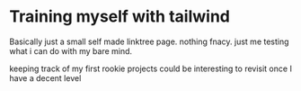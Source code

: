 # Training myself with tailwind

Basically just a small self made linktree page.
nothing fnacy. just me testing what i can do with my bare mind.

keeping track of my first rookie projects could be interesting to revisit once I have a decent level
